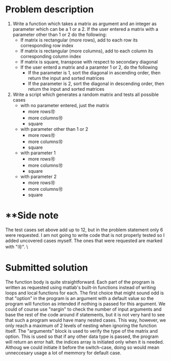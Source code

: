 # Problem description
1. Write a function which takes a matrix as argument and an integer as parameter which can be a 1 or a 2. If the user entered a matrix with a parameter other than 1 or 2 do the following:
 	- If matrix is rectangular (more rows), add to each row its corresponding row index
 	- If matrix is rectangular (more columns), add to each column its corresponding column index
 	- If matrix is square, transpose with respect to secondary diagonal
	- If the user enterd a matrix and a paramter 1 or 2, do the following
 		- If the parameter is 1, sort the diagonal in ascending order, then return the input and sorted matrices
 		- If the parameter is 2, sort the diagonal in descending order, then return the input and sorted matrices
2. Write a script which generates a random matrix and tests all possible cases
	- with no parameter entered, just the matrix
 		- more rows🉑
 		- more columns🉑
 		- square
	- with parameter other than 1 or 2
 		- more rows🉑
 		- more columns🉑
 		- square
	- with parameter 1
		- more rows🉑
 		- more columns🉑
 		- square
	- with parameter 2
 		- more rows🉑
 		- more columns🉑
 		- square

# **Side note
The test cases set above add up to 12, but in the problem statement only 6 were requested. I am not going to write code that is not properly tested so I added uncovered cases myself. The ones that were requested are marked with "🉑". \

# Submitted solution
The function body is quite straightforward. Each part of the program is written as requested using
matlab's built-in functions instead of writing loops and local functions for each.
The first choice that might sound odd is that "option" in the program is an argument with a default
value so the program will function as intended if nothing is passed for this argument. We could
of course use "nargin" to check the number of input arguments and base the rest of the code around
if statements, but it is not very hard to see that such a program would have many nested cases. This
way, however, we only reach a maximum of 2 levels of nesting when ignoring the function itself.
The "arguments" block is used to verify the type of the matrix and option. This is used so that if
any other data type is passed, the program will return an error halt.
the indices array is initiated only when it is needed. Althoug we could initiate it before the
switch-case, doing so would mean unneccesary usage a lot of memmory for default case.
